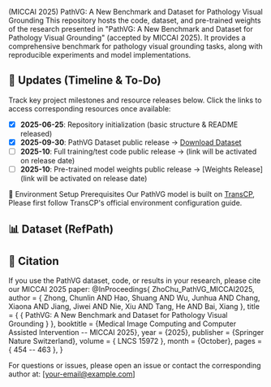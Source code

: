 (MICCAI 2025) PathVG: A New Benchmark and Dataset for Pathology Visual Grounding
This repository hosts the code, dataset, and pre-trained weights of the research presented in "PathVG: A New Benchmark and Dataset for Pathology Visual Grounding" (accepted by MICCAI 2025). It provides a comprehensive benchmark for pathology visual grounding tasks, along with reproducible experiments and model implementations.

## 📅 Updates (Timeline & To-Do)
Track key project milestones and resource releases below. Click the links to access corresponding resources once available:  
- [x] **2025-06-25**: Repository initialization (basic structure & README released)  
- [x] **2025-09-30**: PathVG Dataset public release → [Download Dataset](https://huggingface.co/datasets/fengluo/RefPath)   
- [ ] **2025-10**: Full training/test code public release →  (link will be activated on release date)  
- [ ] **2025-10**: Pre-trained model weights public release → [Weights Release] (link will be activated on release date)  

🔧 Environment Setup
Prerequisites
Our PathVG model is built on [TransCP](https://github.com/WayneTomas/TransCP), Please first follow TransCP's official environment configuration guide.  

## 📊 Dataset (RefPath)





## 📝 Citation
If you use the PathVG dataset, code, or results in your research, please cite our MICCAI 2025 paper:
@InProceedings{ ZhoChu_PathVG_MICCAI2025,
                 author = { Zhong, Chunlin AND Hao, Shuang AND Wu, Junhua AND Chang, Xiaona AND Jiang, Jiwei AND Nie, Xiu AND Tang, He AND Bai, Xiang },
                 title = { { PathVG: A New Benchmark and Dataset for Pathology Visual Grounding } }, 
                 booktitle = {Medical Image Computing and Computer Assisted Intervention -- MICCAI 2025},
                 year = {2025},
                 publisher = {Springer Nature Switzerland},
                 volume = { LNCS 15972 },
                 month = {October},
                 pages = { 454 -- 463 },
              }

For questions or issues, please open an issue or contact the corresponding author at: [your-email@example.com]
